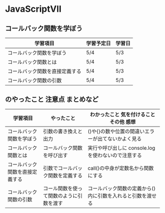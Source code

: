 # JavaScriptⅦ

## コールバック関数を学ぼう

| 学習項目                       | 学習予定日 | 学習日 |
| ------------------------------ | ---------- | ------ |
| コールバック関数を学ぼう       | 5/4        | 5/3    |
| コールバック関数とは           | 5/4        | 5/3    |
| コールバック関数を直接定義する | 5/4        | 5/3    |
| コールバック関数の引数         | 5/4        | 5/3    |

## のやったこと 注意点 まとめなど

| 学習項目                       | やったこと                               | わかったこと 気を付けること その他 感想                    |
| ------------------------------ | ---------------------------------------- | ---------------------------------------------------------- |
| コールバック関数を学ぼう       | 引数の書き換えと出力                     | ()や{}の数や位置の間違いエラーが出てないかよく見る         |
| コールバック関数とは           | コールバック関数を呼び出す               | 実行や呼び出しに console.log を使わないので注意する        |
| コールバック関数を直接定義する | 引数でコールバック関数を定義する         | call()の中身が定数名から関数にする                         |
| コールバック関数の引数         | コール関数を使って関数のように引数を渡す | コールバック関数の定義から()内に引数を入れると引数を渡せる |
